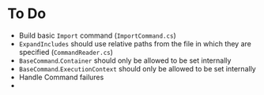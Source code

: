 ﻿# To Do

- Build basic `Import` command (`ImportCommand.cs`)
- `ExpandIncludes` should use relative paths from the file in which they are specified (`CommandReader.cs`)
- `BaseCommand`.`Container` should only be allowed to be set internally
- `BaseCommand`.`ExecutionContext` should only be allowed to be set internally
- Handle Command failures
-


